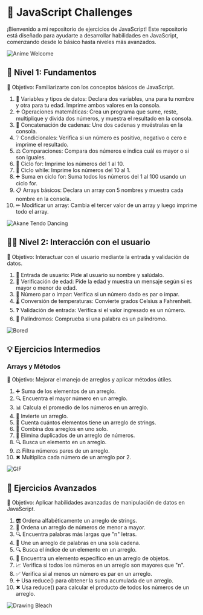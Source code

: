 # 🌟 JavaScript Challenges

¡Bienvenido a mi repositorio de ejercicios de JavaScript! Este repositorio está diseñado para ayudarte a desarrollar habilidades en JavaScript, comenzando desde lo básico hasta niveles más avanzados.

![Anime Welcome](https://media.giphy.com/media/VUC9YdLSnKuJy/giphy.gif)

## 🔰 Nivel 1: Fundamentos

🎯 Objetivo: Familiarizarte con los conceptos básicos de JavaScript.

1. 📝 Variables y tipos de datos: Declara dos variables, una para tu nombre y otra para tu edad. Imprime ambos valores en la consola.
2. ➕ Operaciones matemáticas: Crea un programa que sume, reste, multiplique y divida dos números, y muestra el resultado en la consola.
3. 🔗 Concatenación de cadenas: Une dos cadenas y muéstralas en la consola.
4. ❔ Condicionales: Verifica si un número es positivo, negativo o cero e imprime el resultado.
5. ⚖ Comparaciones: Compara dos números e indica cuál es mayor o si son iguales.
6. 🔁 Ciclo for: Imprime los números del 1 al 10.
7. 🔄 Ciclo while: Imprime los números del 10 al 1.
8. ➕ Suma en ciclo for: Suma todos los números del 1 al 100 usando un ciclo for.
9. 📋 Arrays básicos: Declara un array con 5 nombres y muestra cada nombre en la consola.
10. ✏ Modificar un array: Cambia el tercer valor de un array y luego imprime todo el array.

![Akane Tendo Dancing](https://media.giphy.com/media/oTiMS5tKgDSKY/giphy.gif)



## 🧑‍💻 Nivel 2: Interacción con el usuario

🎯 Objetivo: Interactuar con el usuario mediante la entrada y validación de datos.

1. 👤 Entrada de usuario: Pide al usuario su nombre y salúdalo.
2. 🧓 Verificación de edad: Pide la edad y muestra un mensaje según si es mayor o menor de edad.
3. 🔢 Número par o impar: Verifica si un número dado es par o impar.
4. 🌡 Conversión de temperaturas: Convierte grados Celsius a Fahrenheit.
5. ❓ Validación de entrada: Verifica si el valor ingresado es un número.
6. 🔄 Palíndromos: Comprueba si una palabra es un palíndromo.

![Bored](https://media.giphy.com/media/ySdSWIAwD5QRi/giphy.gif)

## 💡 Ejercicios Intermedios

### Arrays y Métodos
🎯 Objetivo: Mejorar el manejo de arreglos y aplicar métodos útiles.

1. ➕ Suma de los elementos de un arreglo.
2. 🔍 Encuentra el mayor número en un arreglo.
3. 📊 Calcula el promedio de los números en un arreglo.
4. 🔄 Invierte un arreglo.
5. 📝 Cuenta cuántos elementos tiene un arreglo de strings.
6. 🔗 Combina dos arreglos en uno solo.
7. 🧹 Elimina duplicados de un arreglo de números.
8. 🔍 Busca un elemento en un arreglo.
9. ⚖ Filtra números pares de un arreglo.
10. ✖ Multiplica cada número de un arreglo por 2.

![GIF](https://media.giphy.com/media/d1E2VyhFsxawRbeo/giphy.gif)

## 🚀 Ejercicios Avanzados

🎯 Objetivo: Aplicar habilidades avanzadas de manipulación de datos en JavaScript.

1. 🆎 Ordena alfabéticamente un arreglo de strings.
2. 🔢 Ordena un arreglo de números de menor a mayor.
3. 🔍 Encuentra palabras más largas que "n" letras.
4. 🧵 Une un arreglo de palabras en una sola cadena.
5. 🔍 Busca el índice de un elemento en un arreglo.
6. 🔄 Encuentra un elemento específico en un arreglo de objetos.
7. 📈 Verifica si todos los números en un arreglo son mayores que "n".
8. ✅ Verifica si al menos un número es par en un arreglo.
9. ➕ Usa reduce() para obtener la suma acumulada de un arreglo.
10. ✖ Usa reduce() para calcular el producto de todos los números de un arreglo.

![Drawing Bleach](https://media.giphy.com/media/14ykqngG4rUYpi/giphy.gif)

